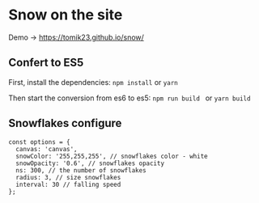 # Snow on the site 

Demo -> <https://tomik23.github.io/snow/>

## Confert to ES5
First, install the dependencies:
```npm install``` or ```yarn```

Then start the conversion from es6 to es5:
```npm run build ``` or ```yarn build```

## Snowflakes configure
```
const options = {
  canvas: 'canvas',
  snowColor: '255,255,255', // snowflakes color - white
  snowOpacity: '0.6', // snowflakes opacity
  ns: 300, // the number of snowflakes
  radius: 3, // size snowflakes
  interval: 30 // falling speed
};
```